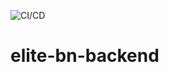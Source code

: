 ![CI/CD](https://github.com/atlp-rwanda/elite-bn-backend/workflows/CI/CD/badge.svg)
# elite-bn-backend